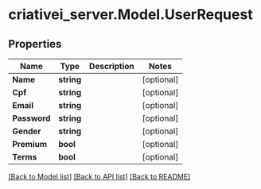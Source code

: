 # criativei_server.Model.UserRequest

## Properties

Name | Type | Description | Notes
------------ | ------------- | ------------- | -------------
**Name** | **string** |  | [optional] 
**Cpf** | **string** |  | [optional] 
**Email** | **string** |  | [optional] 
**Password** | **string** |  | [optional] 
**Gender** | **string** |  | [optional] 
**Premium** | **bool** |  | [optional] 
**Terms** | **bool** |  | [optional] 

[[Back to Model list]](../README.md#documentation-for-models) [[Back to API list]](../README.md#documentation-for-api-endpoints) [[Back to README]](../README.md)


